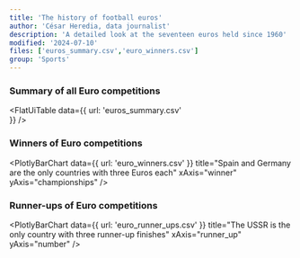 ```yaml
---
title: 'The history of football euros'
author: 'César Heredia, data journalist'
description: 'A detailed look at the seventeen euros held since 1960'
modified: '2024-07-10'
files: ['euros_summary.csv','euro_winners.csv']
group: 'Sports'
---
```


### Summary of all Euro competitions
<FlatUiTable
  data={{
    url: 'euros_summary.csv'    
  }}
/>

### Winners of Euro competitions
<PlotlyBarChart
  data={{
    url: 'euro_winners.csv'
  }}
  title="Spain and Germany are the only countries with three Euros each"
  xAxis="winner"
  yAxis="championships"
/>

### Runner-ups of Euro competitions
<PlotlyBarChart
  data={{
    url: 'euro_runner_ups.csv'
  }}
  title="The USSR is the only country with three runner-up finishes"
  xAxis="runner_up"
  yAxis="number"
/>
